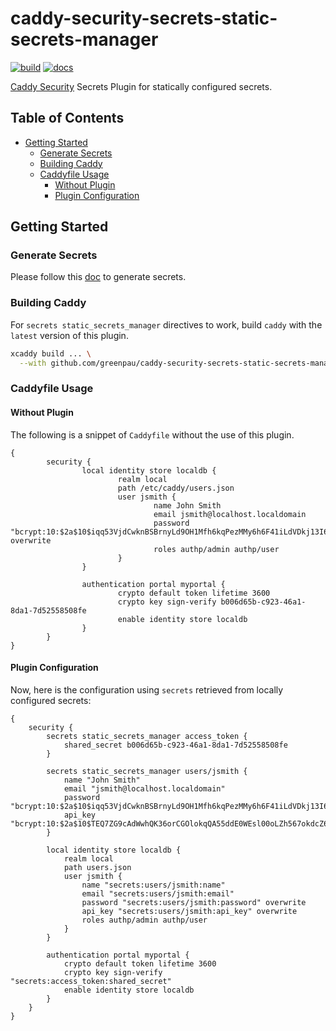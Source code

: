 # caddy-security-secrets-static-secrets-manager

[![build](https://github.com/greenpau/caddy-security-secrets-static-secrets-manager/actions/workflows/build.yml/badge.svg)](https://github.com/greenpau/caddy-security-secrets-static-secrets-manager/actions/workflows/build.yml)
[![docs](https://img.shields.io/badge/godoc-reference-blue.svg)](https://pkg.go.dev/github.com/greenpau/caddy-security-secrets-static-secrets-manager)

[Caddy Security](https://github.com/greenpau/caddy-security) Secrets Plugin
for statically configured secrets.

<!-- begin-markdown-toc -->
## Table of Contents

* [Getting Started](#getting-started)
  * [Generate Secrets](#generate-secrets)
  * [Building Caddy](#building-caddy)
  * [Caddyfile Usage](#caddyfile-usage)
    * [Without Plugin](#without-plugin)
    * [Plugin Configuration](#plugin-configuration)

<!-- end-markdown-toc -->

## Getting Started

### Generate Secrets

Please follow this [doc](https://github.com/greenpau/go-authcrunch-secrets-static-secrets-manager#getting-started)
to generate secrets.

### Building Caddy

For `secrets static_secrets_manager` directives to work, build `caddy` with the
`latest` version of this plugin.

```bash
xcaddy build ... \
  --with github.com/greenpau/caddy-security-secrets-static-secrets-manager@latest
```

### Caddyfile Usage

#### Without Plugin

The following is a snippet of `Caddyfile` without the use of this plugin.

```
{
        security {
                local identity store localdb {
                        realm local
                        path /etc/caddy/users.json
                        user jsmith {
                                name John Smith
                                email jsmith@localhost.localdomain
                                password "bcrypt:10:$2a$10$iqq53VjdCwknBSBrnyLd9OH1Mfh6kqPezMMy6h6F41iLdVDkj13I6" overwrite
                                roles authp/admin authp/user
                        }
                }

                authentication portal myportal {
                        crypto default token lifetime 3600
                        crypto key sign-verify b006d65b-c923-46a1-8da1-7d52558508fe
                        enable identity store localdb
                }
        }
}
```

#### Plugin Configuration

Now, here is the configuration using `secrets` retrieved from locally configured secrets:

```
{
	security {
		secrets static_secrets_manager access_token {
			shared_secret b006d65b-c923-46a1-8da1-7d52558508fe
		}

		secrets static_secrets_manager users/jsmith {
			name "John Smith"
			email "jsmith@localhost.localdomain"
			password "bcrypt:10:$2a$10$iqq53VjdCwknBSBrnyLd9OH1Mfh6kqPezMMy6h6F41iLdVDkj13I6"
			api_key "bcrypt:10:$2a$10$TEQ7ZG9cAdWwhQK36orCGOlokqQA55ddE0WEsl00oLZh567okdcZ6"
		}

		local identity store localdb {
			realm local
			path users.json
			user jsmith {
				name "secrets:users/jsmith:name"
				email "secrets:users/jsmith:email"
				password "secrets:users/jsmith:password" overwrite
				api_key "secrets:users/jsmith:api_key" overwrite
				roles authp/admin authp/user
			}
		}

		authentication portal myportal {
			crypto default token lifetime 3600
			crypto key sign-verify "secrets:access_token:shared_secret"
			enable identity store localdb
		}
	}
}
```
